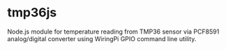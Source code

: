 tmp36js
=======

Node.js module for temperature reading from TMP36 sensor via PCF8591 analog/digital converter using WiringPi GPIO command line utility.
